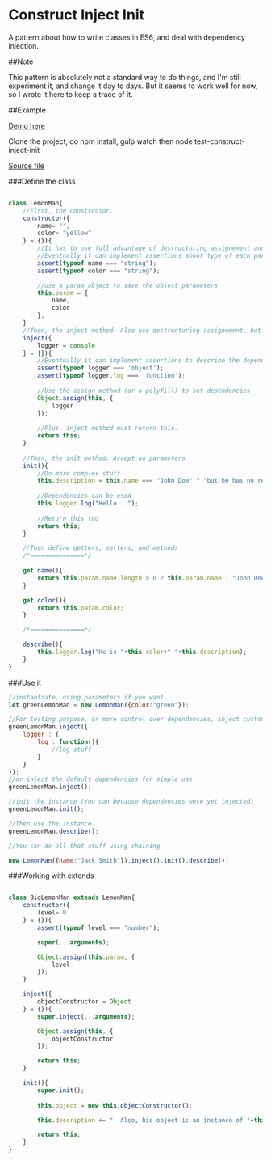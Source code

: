 # Construct Inject Init
A pattern about how to write classes in ES6, and deal with dependency injection.

##Note

This pattern is absolutely not a standard way to do things, and I'm still experiment it, and change it day to days. But it seems to work well for now, so I wrote it here to keep a trace of it.

##Example

[Demo here](https://github.com/AlexisTessier/es6-draft)

Clone the project, do npm install, gulp watch then node test-construct-inject-init

[Source file](https://github.com/AlexisTessier/es6-draft/blob/master/sources/construct-inject-init.js)

###Define the class
```javascript

class LemonMan{
	//First, the constructor.
	constructor({
		name= "",
		color= "yellow"
	} = {}){
		//It has to use full advantage of destructuring assignement and default value.
		//Eventually it can implement assertions about type of each parameter
		assert(typeof name === "string");
		assert(typeof color === "string");

		//use a param object to save the object parameters
		this.param = {
			name,
			color
		};
	}
	//Then, the inject method. Also use destructuring assignement, but to set the instance dependencies. Each dependency must have a default value. 
	inject({
		logger = console
	} = {}){
		//Eventually it can implement assertions to describe the dependencies
		assert(typeof logger === 'object');
		assert(typeof logger.log === 'function');
	
		//Use the assign method (or a polyfill) to set dependencies
		Object.assign(this, {
			logger
		});
		
		//Plus, inject method must return this.
		return this;
	}
	
	//Then, the init method. Accept no parameters
	init(){
		//Do more complex stuff
		this.description = this.name === "John Doe" ? "but he has no real name" : "and his name is "+this.name;
		
		//Dependencies can be used
		this.logger.log("Hello...");
		
		//Return this too
		return this;
	}

	//Then define getters, setters, and methods
	/*===============*/
	
	get name(){
		return this.param.name.length > 0 ? this.param.name : "John Doe"
	}

	get color(){
		return this.param.color;
	}

	/*===============*/

	describe(){
		this.logger.log("He is "+this.color+" "+this.description);
	}
}
```

###Use it

```javascript
//instantiate, using parameters if you want
let greenLemonMan = new LemonMan({color:"green"});

//For testing purpose, or more control over dependencies, inject custom dependencies
greenLemonMan.inject({
	logger : {
		log : function(){
			//log stuff
		}
	}
});
//or inject the default dependencies for simple use
greenLemonMan.inject();

//init the instance (You can because dependencies were yet injected)
greenLemonMan.init();

//Then use the instance
greenLemonMan.describe();

//You can do all that stuff using chaining

new LemonMan({name:"Jack Smith"}).inject().init().describe();
```
###Working with extends
```javascript

class BigLemonMan extends LemonMan{
	constructor({
		level= 0
	} = {}){
		assert(typeof level === "number");

		super(...arguments);

		Object.assign(this.param, {
			level
		});
	}

	inject({
		objectConstructor = Object
	} = {}){
		super.inject(...arguments);

		Object.assign(this, {
			objectConstructor
		});

		return this;
	}

	init(){
		super.init();
		
		this.object = new this.objectConstructor();

		this.description += ". Also, his object is an instance of "+this.object.constructor.name+".";

		return this;
	}
}

```